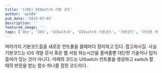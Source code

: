 ```yaml
---
title: '(iOS) UISwitch 기본 코드'
author: 'ash84'
pub_date: '2015-07-03'
description: ''
featured_image: ''
tags: ['dev', 'IOS', 'UISwitch', 'UISwitch 기본코드', '기본코드', '아이폰 개발']
---
```



<span style="font-size: 11pt;"></span><span style="font-size: 11pt;">여러가지 기본코드들을 새로운 컨트롤을 쓸때마다 정리하고 있다. 참고하시길. 사실 기본코드는 iOS 개발 문서 혹은 웹 서핑 하는시간을 줄여줄뿐 대단한 기술이나 팁이 들어가 있는 것이 아니다. </span><span style="font-size: 11pt;">아래의 코드는 UISwitch 컨트롤을 생성하고 switch 할 때의 반응을 받는 함수 하나를 정한 코드이다. </span>

<script src="https://gist.github.com/4581982.js"></script>



